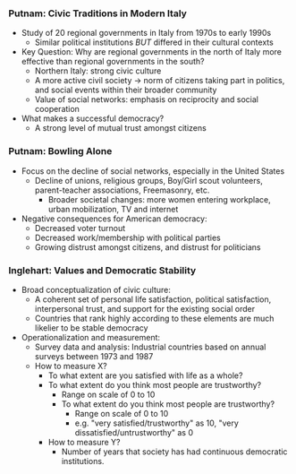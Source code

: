 ### Putnam: Civic Traditions in Modern Italy

- Study of 20 regional governments in Italy from 1970s to early 1990s
	- Similar political institutions *BUT* differed in their cultural contexts
- Key Question: Why are regional governments in the north of Italy more effective than regional governments in the south?
	- Northern Italy: strong civic culture
	- A more active civil society -> norm of citizens taking part in politics, and social events within their broader community
	- Value of social networks: emphasis on reciprocity and social cooperation
- What makes a successful democracy?
	- A strong level of mutual trust amongst citizens

### Putnam: Bowling Alone

- Focus on the decline of social networks, especially in the United States
	- Decline of unions, religious groups, Boy/Girl scout volunteers, parent-teacher associations, Freemasonry, etc.
		- Broader societal changes: more women entering workplace, urban mobilization, TV and internet
- Negative consequences for American democracy:
	- Decreased voter turnout
	- Decreased work/membership with political parties
	- Growing distrust amongst citizens, and distrust for politicians

### Inglehart: Values and Democratic Stability

- Broad conceptualization of civic culture:
	- A coherent set of personal life satisfaction, political satisfaction, interpersonal trust, and support for the existing social order
	- Countries that rank highly according to these elements are much likelier to be stable democracy
- Operationalization and measurement:
	- Survey data and analysis: Industrial countries based on annual surveys between 1973 and 1987
	- How to measure X?
		- To what extent are you satisfied with life as a whole?
		- To what extent do you think most people are trustworthy?
			- Range on scale of 0 to 10
			- To what extent do you think most people are trustworthy?
				- Range on scale of 0 to 10
				- e.g. "very satisfied/trustworthy" as 10, "very dissatisfied/untrustworthy" as 0
		- How to measure Y?
			- Number of years that society has had continuous democratic institutions.